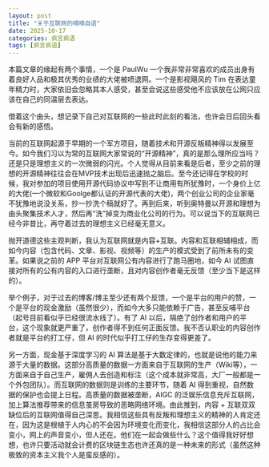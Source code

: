 ```yaml
---
layout: post
title: "关于互联网的喃喃自语"
date: 2025-10-17
categories: 疯言疯语
tags: [疯言疯语]
---
```


本篇文章的缘起有两个事情，一个是 PaulWu 一个我非常非常喜欢的成员出身有着良好人品和极其优秀的业绩的大佬被喷退网。一个是影视飓风的 Tim 在表达童年精力时，大家依旧会忽略其本人感受，甚至会说这些感受他不应该放在公网只应该在自己的同温层去表达。

借着这个由头，想记录下自己对互联网的一些此时此刻的看法，也许会日后回头看会有新的感悟。

<!--more-->

当前的互联网起源于早期的一个军方项目，随着技术和开源反叛精神得以发展至今。如今我们习以为常的互联网大家常说的“开源精神”，真的是那么理所应当吗？还是只是理想主义的一次微弱的闪光。个人觉得从目前来看是后者，至少之前的理想的开源精神往往会在MVP技术出现后迅速抛之脑后。至今还记得在学校的时候，我对参加的项目使用开源代码协议中写到不让商用有所犹豫时，一个身价上亿的大佬(一个微软和Goolge都认证的开源代表的大佬)，两个创业公司的企业家毫不犹豫地说没关系，抄一抄洗个稿就好了。再到后来，听到奥特曼以开源和理想为由头聚集技术人才，然后再“洗”掉变为商业化公司的行为。可以说当下的互联网已经今非昔比，再守着过去的理想主义已经毫无意义。

抛开道德这些主观判断，我认为互联网就是内容+互联。内容和互联相辅相成，而如今内容（包含代码、文章、影视、视频等）的生产的模式受到了前所未有的变革。如果说之前的 APP 平台对互联网公有内容进行了跑马圈地，如今 AI 试图直接对所有的公有内容的入口进行垄断，且对内容创作者毫无反馈（至少当下是这样的）。

举个例子，对于过去的博客/博主至少还有两个反馈，一个是平台的用户的赞，一个是平台的现金激励（虽然很少），而如今大多只能依赖于广告，甚至反哺平台（起号目前看似乎已经很流水线了）。有了 AI 以后，隔绝了创作者和用户的平台，这个现象就更严重了，创作者得不到任何正面反馈。我不否认职业的内容创作者就是平台的打工仔，但 AI 的时代似乎打工仔的生存变得更差了。

另一方面，现金基于深度学习的 AI 算法是基于大数定律的，也就是说他的能力来源于大量的数据。这部分高质量的数据一方面来自于互联网的生产（Wiki等），一方面来自于自己生产，雇佣人去创造和标注（这个成本就非常高，大厂一般都是一个外包团队）。而互联网的数据则是训练的主要环节，随着 AI 得到重视，自然数据的保护也会提上日程。高质量的数据被垄断，AIGC 的泛娱乐信息充斥互联网，加上算法推荐带来的信息茧房导致的恶略网络环境。由此推到，内容 + 互联双双缺位后的互联网值得自己深思。我相信这些具有反叛和理想主义的精神的人肯定还在，因为这是根植于人内心的不会因为环境变化而变化，我相信这部分人的占比会变小，网上的声音变小，但人还在。他们在一起会做些什么？这个值得我好好想想，也许只要活动就会计费的区块链生态也许还真的是一种未来的形式（虽然这种极致的资本主义我个人是蛮反感的）。
